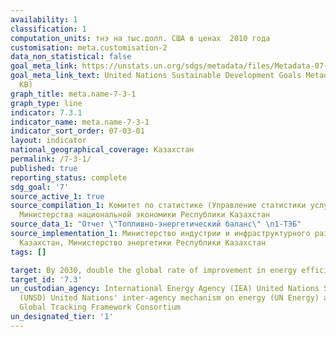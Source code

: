 ```yaml
---
availability: 1
classification: 1
computation_units: тнэ на тыс.долл. США в ценах  2010 года
customisation: meta.customisation-2
data_non_statistical: false
goal_meta_link: https://unstats.un.org/sdgs/metadata/files/Metadata-07-03-01.pdf
goal_meta_link_text: United Nations Sustainable Development Goals Metadata (PDF 192
  KB)
graph_title: meta.name-7-3-1
graph_type: line
indicator: 7.3.1
indicator_name: meta.name-7-3-1
indicator_sort_order: 07-03-01
layout: indicator
national_geographical_coverage: Казахстан
permalink: /7-3-1/
published: true
reporting_status: complete
sdg_goal: '7'
source_active_1: true
source_compilation_1: Комитет по статистике (Управление статистики услуг и энергетики)
  Министерства национальной экономики Республики Казахстан
source_data_1: "Отчет \"Топливно-энергетический баланс\" \n1-ТЭБ"
source_implementation_1: Министерство индустрии и инфраструктурного развития Республики
  Казахстан, Министерство энергетики Республики Казахстан
tags: []

target: By 2030, double the global rate of improvement in energy efficiency
target_id: '7.3'
un_custodian_agency: International Energy Agency (IEA) United Nations Statistics Division
  (UNSD) United Nations' inter-agency mechanism on energy (UN Energy) and the SE4ALL
  Global Tracking Framework Consortium
un_designated_tier: '1'
---
```

